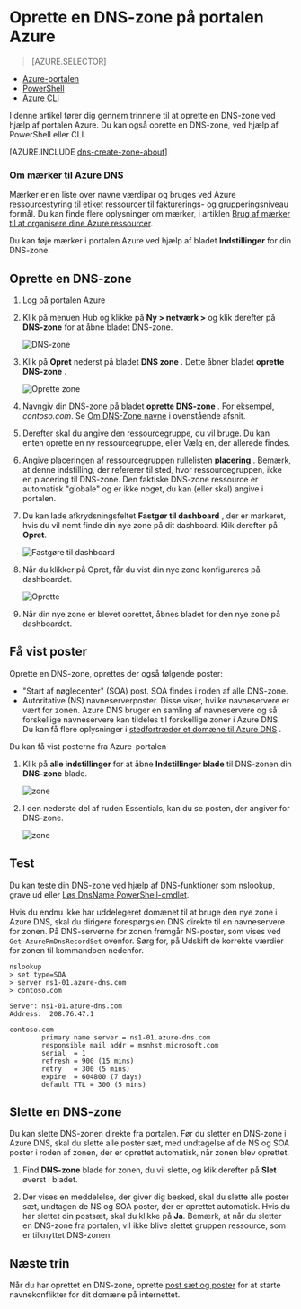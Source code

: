 <properties
   pageTitle="Hvordan du kan oprette og administrere en DNS-zone på portalen Azure | Microsoft Azure"
   description="Lær at oprette DNS-zoner til Azure DNS. Dette er en trinvis vejledning til at oprette og administrere din første DNS og starte vært for din DNS-domæne, ved hjælp af portalen Azure."
   services="dns"
   documentationCenter="na"
   authors="sdwheeler"
   manager="carmonm"
   editor=""
   tags="azure-resource-manager"/>

<tags
   ms.service="dns"
   ms.devlang="na"
   ms.topic="article"
   ms.tgt_pltfrm="na"
   ms.workload="infrastructure-services"
   ms.date="08/16/2016"
   ms.author="sewhee"/>

# <a name="create-a-dns-zone-in-the-azure-portal"></a>Oprette en DNS-zone på portalen Azure


> [AZURE.SELECTOR]
- [Azure-portalen](dns-getstarted-create-dnszone-portal.md)
- [PowerShell](dns-getstarted-create-dnszone.md)
- [Azure CLI](dns-getstarted-create-dnszone-cli.md)



I denne artikel fører dig gennem trinnene til at oprette en DNS-zone ved hjælp af portalen Azure. Du kan også oprette en DNS-zone, ved hjælp af PowerShell eller CLI.

[AZURE.INCLUDE [dns-create-zone-about](../../includes/dns-create-zone-about-include.md)]


### <a name="about-tags-for-azure-dns"></a>Om mærker til Azure DNS


Mærker er en liste over navne værdipar og bruges ved Azure ressourcestyring til etiket ressourcer til fakturerings- og grupperingsniveau formål. Du kan finde flere oplysninger om mærker, i artiklen [Brug af mærker til at organisere dine Azure ressourcer](../resource-group-using-tags.md).

Du kan føje mærker i portalen Azure ved hjælp af bladet **Indstillinger** for din DNS-zone.


## <a name="create-a-dns-zone"></a>Oprette en DNS-zone

1. Log på portalen Azure

2. Klik på menuen Hub og klikke på **Ny > netværk >** og klik derefter på **DNS-zone** for at åbne bladet DNS-zone.

    ![DNS-zone](./media/dns-getstarted-create-dnszone-portal/openzone650.png)

3. Klik på **Opret** nederst på bladet **DNS zone** . Dette åbner bladet **oprette DNS-zone** .

    ![Oprette zone](./media/dns-getstarted-create-dnszone-portal/newzone250.png)

4. Navngiv din DNS-zone på bladet **oprette DNS-zone** . For eksempel, *contoso.com*. Se [Om DNS-Zone navne](#names) i ovenstående afsnit.

5. Derefter skal du angive den ressourcegruppe, du vil bruge. Du kan enten oprette en ny ressourcegruppe, eller Vælg en, der allerede findes.

6. Angive placeringen af ressourcegruppen rullelisten **placering** . Bemærk, at denne indstilling, der refererer til sted, hvor ressourcegruppen, ikke en placering til DNS-zone. Den faktiske DNS-zone ressource er automatisk "globale" og er ikke noget, du kan (eller skal) angive i portalen.

7. Du kan lade afkrydsningsfeltet **Fastgør til dashboard** , der er markeret, hvis du vil nemt finde din nye zone på dit dashboard. Klik derefter på **Opret**.

    ![Fastgøre til dashboard](./media/dns-getstarted-create-dnszone-portal/pindashboard150.png)

8. Når du klikker på Opret, får du vist din nye zone konfigureres på dashboardet.

    ![Oprette](./media/dns-getstarted-create-dnszone-portal/creating150.png)

9. Når din nye zone er blevet oprettet, åbnes bladet for den nye zone på dashboardet.


## <a name="view-records"></a>Få vist poster

Oprette en DNS-zone, oprettes der også følgende poster:

- "Start af nøglecenter" (SOA) post. SOA findes i roden af alle DNS-zone.
- Autoritative (NS) navneserverposter. Disse viser, hvilke navneservere er vært for zonen. Azure DNS bruger en samling af navneservere og så forskellige navneservere kan tildeles til forskellige zoner i Azure DNS. Du kan få flere oplysninger i [stedfortræder et domæne til Azure DNS](dns-domain-delegation.md) .

Du kan få vist posterne fra Azure-portalen

1. Klik på **alle indstillinger** for at åbne **Indstillinger blade** til DNS-zonen din **DNS-zone** blade.

    ![zone](./media/dns-getstarted-create-dnszone-portal/viewzonens500.png)


2. I den nederste del af ruden Essentials, kan du se posten, der angiver for DNS-zone.


    ![zone](./media/dns-getstarted-create-dnszone-portal/viewzone500.png)

## <a name="test"></a>Test

Du kan teste din DNS-zone ved hjælp af DNS-funktioner som nslookup, grave ud eller [Løs DnsName PowerShell-cmdlet](https://technet.microsoft.com/library/jj590781.aspx).

Hvis du endnu ikke har uddelegeret domænet til at bruge den nye zone i Azure DNS, skal du dirigere forespørgslen DNS direkte til en navneservere for zonen. På DNS-serverne for zonen fremgår NS-poster, som vises ved `Get-AzureRmDnsRecordSet` ovenfor. Sørg for, på Udskift de korrekte værdier for zonen til kommandoen nedenfor.

    nslookup
    > set type=SOA
    > server ns1-01.azure-dns.com
    > contoso.com

    Server: ns1-01.azure-dns.com
    Address:  208.76.47.1

    contoso.com
            primary name server = ns1-01.azure-dns.com
            responsible mail addr = msnhst.microsoft.com
            serial  = 1
            refresh = 900 (15 mins)
            retry   = 300 (5 mins)
            expire  = 604800 (7 days)
            default TTL = 300 (5 mins)



## <a name="delete-a-dns-zone"></a>Slette en DNS-zone

Du kan slette DNS-zonen direkte fra portalen. Før du sletter en DNS-zone i Azure DNS, skal du slette alle poster sæt, med undtagelse af de NS og SOA poster i roden af zonen, der er oprettet automatisk, når zonen blev oprettet.

1. Find **DNS-zone** blade for zonen, du vil slette, og klik derefter på **Slet** øverst i bladet.

2. Der vises en meddelelse, der giver dig besked, skal du slette alle poster sæt, undtagen de NS og SOA poster, der er oprettet automatisk. Hvis du har slettet din postsæt, skal du klikke på **Ja**. Bemærk, at når du sletter en DNS-zone fra portalen, vil ikke blive slettet gruppen ressource, som er tilknyttet DNS-zonen.


## <a name="next-steps"></a>Næste trin

Når du har oprettet en DNS-zone, oprette [post sæt og poster](dns-getstarted-create-recordset-portal.md) for at starte navnekonflikter for dit domæne på internettet.
